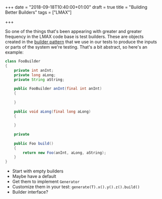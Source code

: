 +++
date = "2018-09-18T10:40:00+01:00"
draft = true
title = "Building Better Builders"
tags = ["LMAX"]

+++

So one of the things that's been appearing with greater and greater frequency
in the LMAX code base is test builders. These are objects created in the 
[builder pattern](https://en.wikipedia.org/?title=Builder_pattern) 
that we use in our tests to produce the inputs or parts of the system we're testing. 
That's a bit abstract, so here's an example:

```java
class FooBuilder
{
    private int anInt;
    private long aLong;
    private String aString;
    
    public FooBuilder anInt(final int anInt)
    {
        
    }
    
    public void aLong(final long aLong)
    {
        
    }
    
    private 
    
    public Foo build()
    {
        return new Foo(anInt, aLong, aString);
    }
}
```


- Start with empty builders
- Maybe have a default
- Get them to implement `Generator`
- Customize them in your test: `generate(T).x().y().z().build()`
- Builder interface?